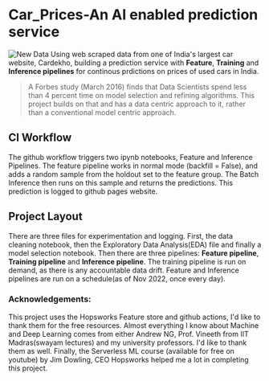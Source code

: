 # Car_Prices-An AI enabled prediction service
![New Data](https://user-images.githubusercontent.com/57457066/201737480-ea6b25ca-964a-4c08-93a8-fe4e481479a2.png)
Using web scraped data from one of India's largest car website, Cardekho, building a prediction service with **Feature**, **Training** and **Inference pipelines** for continous prdictions on prices of used cars in India.
> A Forbes study (March 2016) finds that Data Scientists spend less than 4 percent time on model selection and refining algorithms. This project builds on that and has a data centric approach to it, rather than a conventional model centric approach.

## CI Workflow
The github workflow triggers two ipynb notebooks, Feature and Inference Pipelines. The feature pipeline works in normal mode (backfill = False), and adds a random sample from the holdout set to the feature group. The Batch Inference then runs on this sample and returns the predictions. This prediction is logged to github pages website.

## Project Layout
There are three files for experimentation and logging. First, the data cleaning notebook, then the Exploratory Data Analysis(EDA) file and finally a model selection notebook.
Then there are three pipelines: **Feature pipeline**, **Training pipeline** and **Inference pipeline**. The training pipeline is run on demand, as there is any accountable data drift. Feature and Inference pipelines are run on a schedule(as of Nov 2022, once every day).

### Acknowledgements:
This project uses the Hopsworks Feature store and github actions, I'd like to thank them for the free resources. 
Almost everything I know about Machine and Deep Learning comes from either Andrew NG, Prof. Vineeth from IIT Madras(swayam lectures) and my university professors. I'd like to thank them as well. Finally, the Serverless ML course (available for free on youtube) by Jim Dowling, CEO Hopsworks helped me a lot in completing this project.
